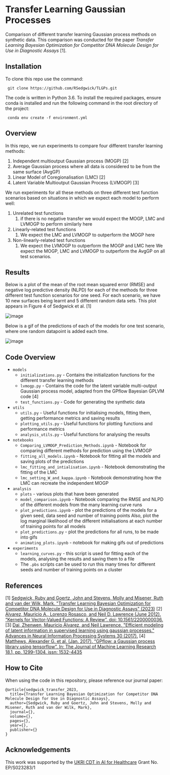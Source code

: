 # Transfer Learning Gaussian Processes

Comparison of different transfer learning Gaussian process methods on synthetic data. This comparison was conducted for the paper _Transfer Learning Bayesian Optimization for Competitor DNA Molecule Design for Use in Diagnostic Assays_ [1].

## Installation

To clone this repo use the command:
    
     git clone https://github.com/RSedgwick/TLGPs.git

The code is written in Python 3.6. To install the required packages, ensure conda is installed and run the following 
command in the root directory of the project:

     conda env create -f environment.yml 

## Overview 

In this repo, we run experiments to compare four different transfer learning methods:

1. Independent multioutput Gaussian process (MOGP) [2]
2. Average Gaussian process where all data is considered to be from the same surface (AvgGP)
3. Linear Model of Coregionalisation (LMC) [2]
4. Latent Variable Multioutput Gaussian Process (LVMOGP) [3]

We run experiments for all these methods on three different test function scenarios based on situations in which we
expect each model to perform well:
1. Unrelated test functions 
   1. if there is no negative transfer we would expect the MOGP, LMC and LVMOGP to perform similarly here
2. Linearly-related test functions
   1. We expect the LMC and LVMOGP to outperform the MOGP here
3. Non-linearly-related test functions
   1. We expect the LVMOGP to outperform the MOGP and LMC here
We expect the MOGP, LMC and LVMOGP to outperform the AvgGP on all test scenarios.

## Results

Below is a plot of the mean of the root mean squared error (RMSE) and negative log predictive density (NLPD) for each of the methods for three 
different test function scenarios for one seed. For each scenario, we have 10 new surfaces being learnt and 5 different random data sets. This 
plot appears in Figure 4 of Sedgwick et al. [1]

![image](analysis/plots/learning_curves_seed_2_mean_potrait.svg)

Below is a gif of the predictions of each of the models for one test scenario, 
where one random datapoint is added each time.

![image](analysis/plots/predictions_unrelated_two_observed_10_new_points_seed_1_dataseed_1.gif)

## Code Overview

- `models`
  - `initializations.py` - Contains the initialization functions for the different transfer learning methods
  - `lvmogp.py` - Contains the code for the latent variable multi-output Gaussian process model, adapted from the GPflow Bayesian GPLVM code [4]
  - `test_functions.py` - Code for generating the synthetic data
- `utils`
  - `utils.py` - Useful functions for initialising models, fitting them, getting performance metrics and saving results
  - `plotting_utils.py` - Useful functions for plotting functions and performance metrics
  - `analysis_utils.py` - Useful functions for analysing the results
- `notebooks`
  - `Comparing_LVMOGP_Prediction_Methods.ipynb` - Notebook for comparing different methods for prediction using the LVMOGP
  - `fitting_all_models.ipynb` - Notebook for fitting all the models and saving plots of the predictions
  - `lmc_fitting_and_intialisation.ipynb` - Notebook demonstrating the fitting of the LMC
  - `lmc_setting_W_and_kappa.ipynb` - Notebook demonstrating how the LMC can recreate the independent MOGP
- `analysis`
  - `plots` - various plots that have been generated
  - `model_comparison.ipynb` - Notebook comparing the RMSE and NLPD of the different models from the many learning curve runs
  - `plot_predictions.ipynb` - plot the predictions of the models for a given seed, data seed and number of training points
Also, plot the log marginal likelihood of the different initialisations at each number of training points for all models
  - `plot_predictions.py` - plot the predictions for all runs, to be made into gifs
  - `animating_plots.ipynb` - notebook for making gifs out of predictions
- `experiments`
  - `learning_curves.py` - this script is used for fitting each of the models, analysing the results and saving them to a file
  - The `.pbs` scripts can be used to run this many times for different seeds and number of training points on a cluster
 
## References

[1] [Sedgwick, Ruby and Goertz, John and Stevens, Molly and Misener, Ruth and van der Wilk, Mark. "Transfer Learning Bayesian Optimization for Competitor DNA Molecule Design for Use in Diagnostic Assays" (2023)]()
[2] [Álvarez, Mauricio A., Lorenzo Rosasco, and Neil D. Lawrence (June 2012). “Kernels for Vector-Valued Functions: A Review”. doi: 10.1561/2200000036.](https://arxiv.org/abs/1106.6251)
[3] [Dai, Zhenwen, Mauricio Álvarez, and Neil Lawrence. "Efficient modeling of latent information in supervised learning using gaussian processes." Advances in Neural Information Processing Systems 30 (2017).](https://arxiv.org/abs/1705.09862)
[4] [Matthews, Alexander G. et al. (Jan. 2017). “GPflow: a Gaussian process library using tensorflow”. In: The Journal of Machine Learning Research 18.1, pp. 1299–1304. issn: 1532-4435](https://jmlr.org/papers/volume18/16-537/16-537.pdf)
 
## How to Cite 
When using the code in this repository, please reference our journal paper:
```
@article{sedgwick_transfer_2023,
  title={Transfer Learning Bayesian Optimization for Competitor DNA Molecule Design for Use in Diagnostic Assays},
  author={Sedgwick, Ruby and Goertz, John and Stevens, Molly and Misener, Ruth and van der Wilk, Mark},
  journal={},
  volume={},
  pages={},
  year={},
  publisher={}
}
```
## Acknowledgements
This work was supported by the [UKRI CDT in AI for Healthcare](https://ai4health.io/) Grant No. EP/S023283/1 

